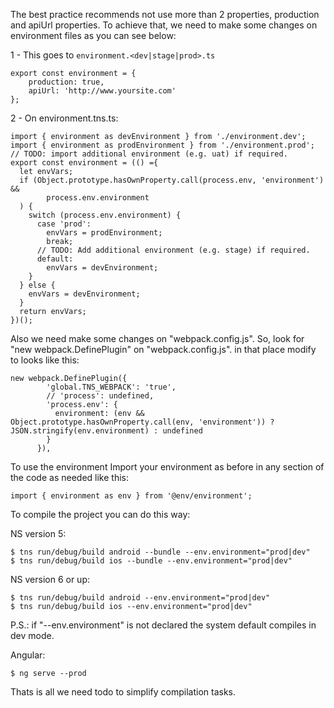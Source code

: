 The best practice recommends not use more than 2 properties, production and apiUrl properties.
To achieve that, we need to make some changes on environment files as you can see below:

1 - This goes to ```environment.<dev|stage|prod>.ts```
```
export const environment = {
    production: true,
    apiUrl: 'http://www.yoursite.com'
};
```

2 - On environment.tns.ts:
```
import { environment as devEnvironment } from './environment.dev';
import { environment as prodEnvironment } from './environment.prod';
// TODO: import additional environment (e.g. uat) if required.
export const environment = (() ={
  let envVars;
  if (Object.prototype.hasOwnProperty.call(process.env, 'environment') &&
        process.env.environment
  ) {
    switch (process.env.environment) {
      case 'prod':
        envVars = prodEnvironment;
        break;
      // TODO: Add additional environment (e.g. stage) if required. 
      default:
        envVars = devEnvironment;
    }
  } else {
    envVars = devEnvironment;
  }
  return envVars;
})();
```

Also we need make some changes on "webpack.config.js".
So, look for "new webpack.DefinePlugin" on "webpack.config.js". in that place modify to looks like this:
 
```
new webpack.DefinePlugin({
        'global.TNS_WEBPACK': 'true',
        // 'process': undefined,
        'process.env': {
          environment: (env && Object.prototype.hasOwnProperty.call(env, 'environment')) ? JSON.stringify(env.environment) : undefined
        }
      }),
```

To use the environment 
Import your environment as before in any section of the code as needed like this:

```
import { environment as env } from '@env/environment';
```

To compile the project you can do this way:

NS version 5:
```
$ tns run/debug/build android --bundle --env.environment="prod|dev"
$ tns run/debug/build ios --bundle --env.environment="prod|dev"
```
NS version 6 or up:
```
$ tns run/debug/build android --env.environment="prod|dev"
$ tns run/debug/build ios --env.environment="prod|dev"
```
P.S.: if "--env.environment" is not declared the system default compiles in dev mode.

Angular: 
```
$ ng serve --prod
```

Thats is all we need todo to simplify compilation tasks.
